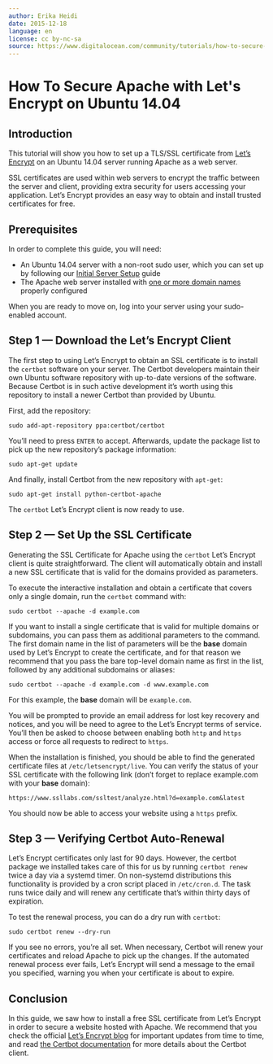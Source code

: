 ```yaml
---
author: Erika Heidi
date: 2015-12-18
language: en
license: cc by-nc-sa
source: https://www.digitalocean.com/community/tutorials/how-to-secure-apache-with-let-s-encrypt-on-ubuntu-14-04
---
```


# How To Secure Apache with Let's Encrypt on Ubuntu 14.04

## Introduction

This tutorial will show you how to set up a TLS/SSL certificate from [Let’s Encrypt](https://letsencrypt.org/) on an Ubuntu 14.04 server running Apache as a web server.

SSL certificates are used within web servers to encrypt the traffic between the server and client, providing extra security for users accessing your application. Let’s Encrypt provides an easy way to obtain and install trusted certificates for free.

## Prerequisites

In order to complete this guide, you will need:

- An Ubuntu 14.04 server with a non-root sudo user, which you can set up by following our [Initial Server Setup](initial-server-setup-with-ubuntu-14-04) guide
- The Apache web server installed with [one or more domain names](how-to-set-up-apache-virtual-hosts-on-ubuntu-14-04-lts) properly configured

When you are ready to move on, log into your server using your sudo-enabled account.

## Step 1 — Download the Let’s Encrypt Client

The first step to using Let’s Encrypt to obtain an SSL certificate is to install the `certbot` software on your server. The Certbot developers maintain their own Ubuntu software repository with up-to-date versions of the software. Because Certbot is in such active development it’s worth using this repository to install a newer Certbot than provided by Ubuntu.

First, add the repository:

    sudo add-apt-repository ppa:certbot/certbot

You’ll need to press `ENTER` to accept. Afterwards, update the package list to pick up the new repository’s package information:

    sudo apt-get update

And finally, install Certbot from the new repository with `apt-get`:

    sudo apt-get install python-certbot-apache

The `certbot` Let’s Encrypt client is now ready to use.

## Step 2 — Set Up the SSL Certificate

Generating the SSL Certificate for Apache using the `certbot` Let’s Encrypt client is quite straightforward. The client will automatically obtain and install a new SSL certificate that is valid for the domains provided as parameters.

To execute the interactive installation and obtain a certificate that covers only a single domain, run the `certbot` command with:

    sudo certbot --apache -d example.com

If you want to install a single certificate that is valid for multiple domains or subdomains, you can pass them as additional parameters to the command. The first domain name in the list of parameters will be the **base** domain used by Let’s Encrypt to create the certificate, and for that reason we recommend that you pass the bare top-level domain name as first in the list, followed by any additional subdomains or aliases:

    sudo certbot --apache -d example.com -d www.example.com

For this example, the **base** domain will be `example.com`.

You will be prompted to provide an email address for lost key recovery and notices, and you will be need to agree to the Let’s Encrypt terms of service. You’ll then be asked to choose between enabling both `http` and `https` access or force all requests to redirect to `https`.

When the installation is finished, you should be able to find the generated certificate files at `/etc/letsencrypt/live`. You can verify the status of your SSL certificate with the following link (don’t forget to replace example.com with your **base** domain):

    https://www.ssllabs.com/ssltest/analyze.html?d=example.com&latest

You should now be able to access your website using a `https` prefix.

## Step 3 — Verifying Certbot Auto-Renewal

Let’s Encrypt certificates only last for 90 days. However, the certbot package we installed takes care of this for us by running `certbot renew` twice a day via a systemd timer. On non-systemd distributions this functionality is provided by a cron script placed in `/etc/cron.d`. The task runs twice daily and will renew any certificate that’s within thirty days of expiration.

To test the renewal process, you can do a dry run with `certbot`:

    sudo certbot renew --dry-run

If you see no errors, you’re all set. When necessary, Certbot will renew your certificates and reload Apache to pick up the changes. If the automated renewal process ever fails, Let’s Encrypt will send a message to the email you specified, warning you when your certificate is about to expire.

## Conclusion

In this guide, we saw how to install a free SSL certificate from Let’s Encrypt in order to secure a website hosted with Apache. We recommend that you check the official [Let’s Encrypt blog](https://letsencrypt.org/blog/) for important updates from time to time, and read [the Certbot documentation](https://certbot.eff.org/docs/) for more details about the Certbot client.
